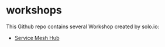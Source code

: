 # workshops

This Github repo contains several Workshop created by solo.io:

- [Service Mesh Hub](smh/README.md)